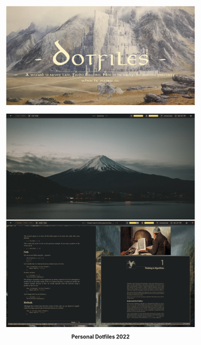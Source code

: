 ![banner](./preview/banner.png)
---
![Preview](./preview/preview.png)
![Preview_alt](./preview/preview_alt.png)

<p align="center"><strong>Personal Dotfiles 2022</strong></p>

